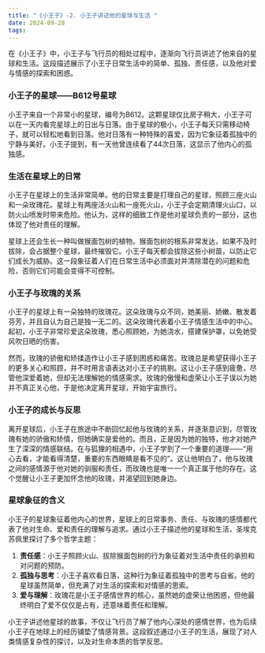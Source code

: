 ```yaml
---
title: "《小王子》-2. 小王子讲述他的星球与生活 "
date: 2024-09-28
tags: 
---
```

在《小王子》中，小王子与飞行员的相处过程中，逐渐向飞行员讲述了他来自的星球和生活。这段描述展示了小王子日常生活中的简单、孤独、责任感，以及他对爱与情感的探索和困惑。

### 小王子的星球——B612号星球
小王子来自一个非常小的星球，编号为B612。这颗星球仅比房子稍大，小王子可以在一天内看完星球上的日出与日落。由于星球的极小，小王子每天只需移动椅子，就可以轻松地看到日落。他对日落有一种特殊的喜爱，因为它象征着孤独中的宁静与美好。小王子提到，有一天他曾连续看了44次日落，这显示了他内心的孤独感。

### 生活在星球上的日常
小王子在星球上的生活非常简单。他的日常主要是打理自己的星球，照顾三座火山和一朵玫瑰花。星球上有两座活火山和一座死火山，小王子会定期清理火山口，以防火山喷发时带来危险。他认为，这样的细致工作是他对星球负责的一部分，这也体现了他对责任的理解。

星球上还会生长一种叫做猴面包树的植物。猴面包树的根系非常发达，如果不及时拔除，会占据整个星球，最终摧毁它。小王子每天都会拔除这些小树苗，以防止它们成长为威胁。这一段象征着人们在日常生活中必须面对并清除潜在的问题和危险，否则它们可能会变得不可控制。

### 小王子与玫瑰的关系
小王子的星球上有一朵独特的玫瑰花。这朵玫瑰与众不同，她美丽、娇嫩、散发着芬芳，并且自认为自己是独一无二的。这朵玫瑰代表着小王子情感生活中的中心。起初，小王子非常珍爱这朵玫瑰，悉心照顾她，为她浇水，搭建保护罩，以免她受风吹日晒的伤害。

然而，玫瑰的骄傲和矫揉造作让小王子感到困惑和痛苦。玫瑰总是希望获得小王子的更多关心和照顾，并不时用言语表达对小王子的挑剔。这让小王子感到疲惫，尽管他深爱着她，但却无法理解她的情感需求。玫瑰的傲慢和虚荣让小王子误以为她并不真正关心他，于是他决定离开星球，开始宇宙旅行。

### 小王子的成长与反思
离开星球后，小王子在旅途中不断回忆起他与玫瑰的关系，并逐渐意识到，尽管玫瑰有她的骄傲和矫情，但她确实是爱他的。而且，正是因为她的独特，他才对她产生了深深的情感联结。在与狐狸的相遇中，小王子学到了一个重要的道理——“用心去看，才能看得清楚，重要的东西眼睛是看不见的”。这让他明白了，他与玫瑰之间的感情源于他对她的驯服和责任，而玫瑰也是唯一一个真正属于他的存在。这个觉醒让小王子更加怀念他的玫瑰，并渴望回到她身边。

### 星球象征的含义
小王子的星球象征着他内心的世界，星球上的日常事务、责任、与玫瑰的感情都代表了他对生命、爱和责任的理解与追求。通过小王子描述他的星球和生活，圣埃克苏佩里探讨了多个哲学主题：

1. **责任感**：小王子照顾火山、拔除猴面包树的行为象征着对生活中责任的承担和对问题的预防。
2. **孤独与思考**：小王子喜欢看日落，这种行为象征着孤独中的思考与自省。他的星球虽然简单，但充满了对生活的探索和对情感的思索。
3. **爱与理解**：玫瑰花是小王子感情世界的核心，虽然她的虚荣让他困惑，但他最终明白了爱不仅仅是占有，还意味着责任和理解。

小王子讲述他星球的故事，不仅让飞行员了解了他内心深处的感情世界，也为后续小王子在地球上的经历铺垫了情感背景。这段叙述通过小王子的生活，展现了对人类情感复杂性的探讨，以及对生命本质的哲学反思。